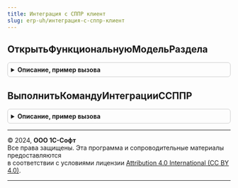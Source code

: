```yaml
---
title: Интеграция с СППР клиент
slug: erp-uh/интеграция-с-сппр-клиент
---
```



## ОткрытьФункциональнуюМодельРаздела
<details style="margin: 1em 0; padding: 0.5em; border: 1px solid #ccc; border-radius: 6px;">

<summary style="font-weight: bold; cursor: pointer;">Описание, пример вызова</summary>

```bsl

// Открывает функциональную модель раздела интерфейса
//
// Параметры:
//  РазделИнтерфейса	- Строка - Имя раздела интерфейса.
//
Процедура ОткрытьФункциональнуюМодельРаздела(РазделИнтерфейса) Экспорт
```

Пример вызова
```bsl
ИнтеграцияССППРКлиент.ОткрытьФункциональнуюМодельРаздела(РазделИнтерфейса) 
```
</details>

## ВыполнитьКомандуИнтеграцииССППР
<details style="margin: 1em 0; padding: 0.5em; border: 1px solid #ccc; border-radius: 6px;">

<summary style="font-weight: bold; cursor: pointer;">Описание, пример вызова</summary>

```bsl

// Выполняет команду интеграции с СППР
//
// Параметры:
//  Форма					- ФормаКлиентскогоПриложения - Форма в которой расположена команда
//  Команда					- КомандаФормы - Команда, которую нужно выполнить
//  ДополнительныеПараметры	- Структура - Дополнительные параметры.
//
Процедура ВыполнитьКомандуИнтеграцииССППР(Форма, Команда, ДополнительныеПараметры) Экспорт
```

Пример вызова
```bsl
ИнтеграцияССППРКлиент.ВыполнитьКомандуИнтеграцииССППР(Форма, Команда, ДополнительныеПараметры) 
```
</details>

---

© 2024, **ООО 1С-Софт**  
Все права защищены. Эта программа и сопроводительные материалы предоставляются  
в соответствии с условиями лицензии [Attribution 4.0 International (CC BY 4.0)](https://creativecommons.org/licenses/by/4.0/legalcode).

---
